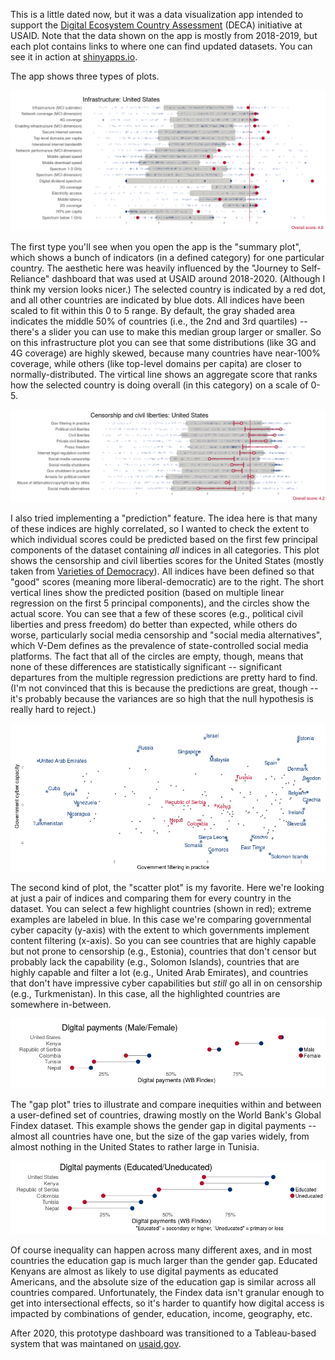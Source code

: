 This is a little dated now, but it was a data visualization app intended to support the 
[Digital Ecosystem Country Assessment](https://web.archive.org/web/20241221214754/https://www.usaid.gov/digital-strategy/implementation-tracks/track1-adopt-ecosystem/digital-ecosystem-country-assessments) 
(DECA) initiative at USAID. Note that the data shown on the app is mostly from 2018-2019, but each plot contains links to where one can find updated datasets. You can see it in action at [shinyapps.io](https://ccjolley.shinyapps.io/DECA-app/).

The app shows three types of plots.

![A plot indicating infrastructure scores for the United States](screenshot1.png)

The first type you'll see when you open the app is the "summary plot", which shows a bunch of indicators (in a defined category) for one particular country. The aesthetic here was heavily influenced by the "Journey to Self-Reliance" dashboard that was used at USAID around 2018-2020. (Although I think my version looks nicer.) The selected country is indicated by a red dot, and all other countries are indicated by blue dots. All indices have been scaled to fit within this 0 to 5 range. By default, the gray shaded area indicates the middle 50% of countries (i.e., the 2nd and 3rd quartiles) -- there's a slider you can use to make this median group larger or smaller. So on this infrastructure plot you can see that some distributions (like 3G and 4G coverage) are highly skewed, because many countries have near-100% coverage, while others (like top-level domains per capita) are closer to normally-distributed. The virtical line shows an aggregate score that ranks how the selected country is doing overall (in this category) on a scale of 0-5.

![A plot indicating censorship and civil liberties scores for the United States](screenshot2b.png)

I also tried implementing a "prediction" feature. The idea here is that many of these indices are highly correlated, so I wanted to check the extent to which individual scores could be predicted based on the first few principal components of the dataset containing _all_ indices in all categories. This plot shows the censorship and civil liberties scores for the United States (mostly taken from [Varieties of Democracy](https://v-dem.net/)). All indices have been defined so that "good" scores (meaning more liberal-democratic) are to the right. The short vertical lines show the predicted position (based on multiple linear regression on the first 5 principal components), and the circles show the actual score. You can see that a few of these scores (e.g., political civil liberties and press freedom) do better than expected, while others do worse, particularly social media censorship and "social media alternatives", which V-Dem defines as the prevalence of state-controlled social media platforms. The fact that all of the circles are empty, though, means that none of these differences are statistically significant -- significant departures from the multiple regression predictions are pretty hard to find. (I'm not convinced that this is because the predictions are great, though -- it's probably because the variances are so high that the null hypothesis is really hard to reject.)

![A plot comparing government cybersecurity capacity and content filtering for many countries](screenshot3.png)

The second kind of plot, the "scatter plot" is my favorite. Here we're looking at just a pair of indices and comparing them for every country in the dataset. You can select a few highlight countries (shown in red); extreme examples are labeled in blue. In this case we're comparing governmental cyber capacity (y-axis) with the extent to which governments implement content filtering (x-axis). So you can see countries that are highly capable but not prone to censorship (e.g., Estonia), countries that don't censor but probably lack the capability (e.g., Solomon Islands), countries that are highly capable and filter a lot (e.g., United Arab Emirates), and countries that don't have impressive cyber capabilities but _still_ go all in on censorship (e.g., Turkmenistan). In this case, all the highlighted countries are somewhere in-between.

![A plot showing the gender gap in digital payments across six countries](screenshot4.png)

The "gap plot" tries to illustrate and compare inequities within and between a user-defined set of countries, drawing mostly on the World Bank's Global Findex dataset. This example shows the gender gap in digital payments -- almost all countries have one, but the size of the gap varies widely, from almost nothing in the United States to rather large in Tunisia. 

![A plot showing the education gap in digital payments across six countries](screenshot5.png)

Of course inequality can happen across many different axes, and in most countries the education gap is much larger than the gender gap. Educated Kenyans are almost as likely to use digital payments as educated Americans, and the absolute size of the education gap is similar across all countries compared. Unfortunately, the Findex data isn't granular enough to get into intersectional effects, so it's harder to quantify how digital access is impacted by combinations of gender, education, income, geography, etc.

After 2020, this prototype dashboard was transitioned to a Tableau-based system that was maintaned on [usaid.gov](usaid.gov).
